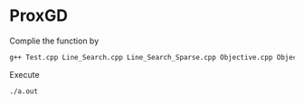 # ProxGD
Complie the function by
```bash
g++ Test.cpp Line_Search.cpp Line_Search_Sparse.cpp Objective.cpp Objective_Sparse.cpp Penalty.cpp ProxGD_Sparse.cpp ProxGD.cpp Result.cpp -O3
```

Execute
```bash
./a.out
```